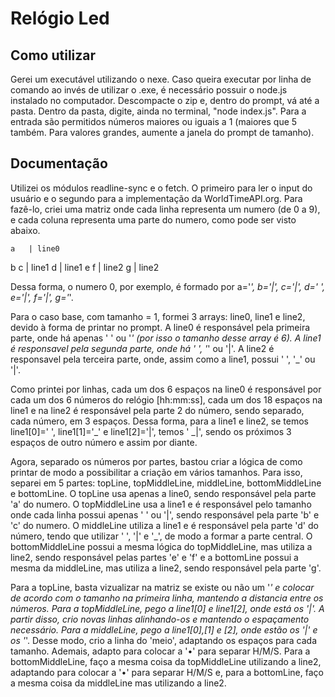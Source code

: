 # Relógio Led

## Como utilizar
  Gerei um executável utilizando o nexe. Caso queira executar por linha de comando ao invés de utilizar o .exe, é 
necessário possuir o node.js instalado no computador.
  Descompacte o zip e, dentro do prompt, vá até a pasta. Dentro da pasta, digite, ainda no terminal, "node index.js".
  Para a entrada são permitidos números maiores ou iguais a 1 (maiores que 5 também. Para valores grandes, aumente a 
janela do prompt de tamanho).


## Documentação
  Utilizei os módulos readline-sync e o fetch. O primeiro para ler o input do usuário e o segundo para a implementação da 
WorldTimeAPI.org.
  Para fazê-lo, criei uma matriz onde cada linha representa um numero (de 0 a 9), e cada coluna representa uma parte do 
numero, como pode ser visto abaixo. 

    a   | line0
  b   c | line1
    d   | line1
  e   f | line2
    g   | line2

  Dessa forma, o numero 0, por exemplo, é formado por a='_', b='|', c='|', d=' ', e='|', f='|', g='_'.

  Para o caso base, com tamanho = 1, formei 3 arrays: line0, line1 e line2, devido à forma de printar no prompt. A line0
é responsável pela primeira parte, onde há apenas ' ' ou '_' (por isso o tamanho desse array é 6). A line1 é responsavel 
pela segunda parte, onde há ' ', '_' ou '|'. A line2 é responsavel pela terceira parte, onde, assim como a line1, possui 
' ', '_' ou '|'.

  Como printei por linhas, cada um dos 6 espaços na line0 é responsável por cada um dos 6 números do relógio [hh:mm:ss], 
cada um dos 18 espaços na line1 e na line2 é responsável pela parte 2 do número, sendo separado, cada número, em 3 
espaços. Dessa forma, para a line1 e line2, se temos line1[0]=' ', line1[1]='_' e line1[2]='|', temos ' _|', sendo os 
próximos 3 espaços de outro número e assim por diante.

  Agora, separado os números por partes, bastou criar a lógica de como printar de modo a possibilitar a criação em vários 
tamanhos. Para isso, separei em 5 partes: topLine, topMiddleLine, middleLine, bottomMiddleLine e bottomLine. O topLine 
usa apenas a line0, sendo responsável pela parte 'a' do numero. O topMiddleLine usa a line1 e é responsável pelo tamanho
onde cada linha possui apenas ' ' ou '|', sendo responsável pela parte 'b' e 'c' do numero. O middleLine utiliza a line1
e é responsável pela parte 'd' do número, tendo que utilizar ' ', '|' e '_', de modo a formar a parte central. O 
bottomMiddleLine possui a mesma lógica do topMiddleLine, mas utiliza a line2, sendo responsável pelas partes 'e' e 'f' e 
a bottomLine possui a mesma da middleLine, mas utiliza a line2, sendo responsável pela parte 'g'.

  Para a topLine, basta vizualizar na matriz se existe ou não um '_' e colocar de acordo com o tamanho na primeira linha, 
mantendo a distancia entre os números.
  Para a topMiddleLine, pego a line1[0] e line1[2], onde está os '|'. A partir disso, crio novas linhas alinhando-os e 
mantendo o espaçamento necessário.
  Para a middleLine, pego a line1[0],[1] e [2], onde estão os '|' e os '_'. Desse modo, crio a linha do 'meio', adaptando 
os espaços para cada tamanho. Ademais, adapto para colocar a '•' para separar H/M/S.
  Para a bottomMiddleLine, faço a mesma coisa da topMiddleLine utilizando a line2, adaptando para colocar a '•' para 
separar H/M/S e, para a bottomLine, faço a mesma coisa da middleLine mas utilizando a line2.